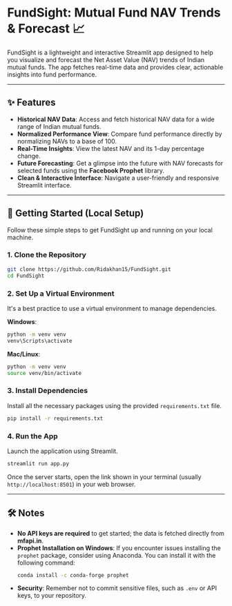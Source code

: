 # FundSight: Mutual Fund NAV Trends & Forecast 📈

FundSight is a lightweight and interactive Streamlit app designed to help you visualize and forecast the Net Asset Value (NAV) trends of Indian mutual funds. The app fetches real-time data and provides clear, actionable insights into fund performance.

-----

## ✨ Features

  * **Historical NAV Data**: Access and fetch historical NAV data for a wide range of Indian mutual funds.
  * **Normalized Performance View**: Compare fund performance directly by normalizing NAVs to a base of 100.
  * **Real-Time Insights**: View the latest NAV and its 1-day percentage change.
  * **Future Forecasting**: Get a glimpse into the future with NAV forecasts for selected funds using the **Facebook Prophet** library.
  * **Clean & Interactive Interface**: Navigate a user-friendly and responsive Streamlit interface.

-----

## 🚀 Getting Started (Local Setup)

Follow these simple steps to get FundSight up and running on your local machine.

### 1\. Clone the Repository

```bash
git clone https://github.com/Ridakhan15/FundSight.git
cd FundSight
```

### 2\. Set Up a Virtual Environment

It's a best practice to use a virtual environment to manage dependencies.

**Windows**:

```bash
python -m venv venv
venv\Scripts\activate
```

**Mac/Linux**:

```bash
python -m venv venv
source venv/bin/activate
```

### 3\. Install Dependencies

Install all the necessary packages using the provided `requirements.txt` file.

```bash
pip install -r requirements.txt
```

### 4\. Run the App

Launch the application using Streamlit.

```bash
streamlit run app.py
```

Once the server starts, open the link shown in your terminal (usually `http://localhost:8501`) in your web browser.

-----

## 🛠 Notes

  * **No API keys are required** to get started; the data is fetched directly from **mfapi.in**.
  * **Prophet Installation on Windows**: If you encounter issues installing the `prophet` package, consider using Anaconda. You can install it with the following command:
    ```bash
    conda install -c conda-forge prophet
    ```
  * **Security**: Remember not to commit sensitive files, such as `.env` or API keys, to your repository.

